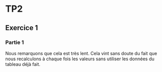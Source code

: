 # TP2

## Exercice 1

### Partie 1

Nous remarquons que cela est très lent. Cela vint sans doute du fait que nous recalculons à chaque fois les valeurs sans utiliser les données du tableau déjà fait.
